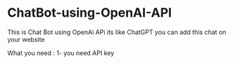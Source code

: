 # ChatBot-using-OpenAI-API

This is Chat Bot using OpenAi APi its like ChatGPT you can add this chat on your website 

What you need : 
1- you need API key 
